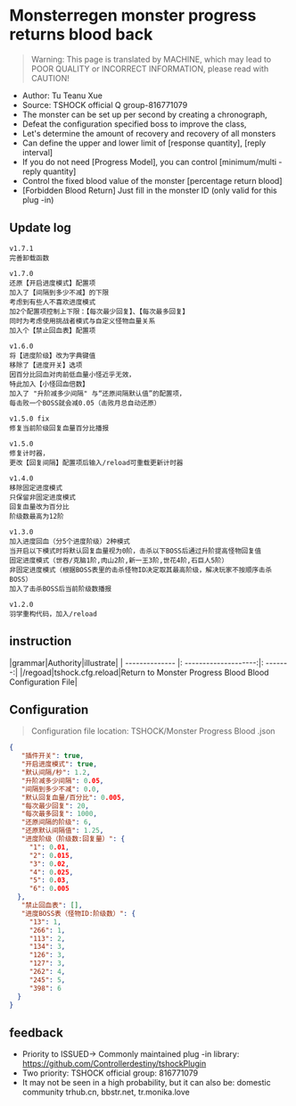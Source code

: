 # Monsterregen monster progress returns blood back

> Warning: This page is translated by MACHINE, which may lead to POOR QUALITY or INCORRECT INFORMATION, please read with CAUTION!

- Author: Tu Teanu Xue
- Source: TSHOCK official Q group-816771079
- The monster can be set up per second by creating a chronograph,
- Defeat the configuration specified boss to improve the class,
- Let's determine the amount of recovery and recovery of all monsters
- Can define the upper and lower limit of [response quantity], [reply interval]
- If you do not need [Progress Model], you can control [minimum/multi -reply quantity]
- Control the fixed blood value of the monster [percentage return blood]
- [Forbidden Blood Return] Just fill in the monster ID (only valid for this plug -in)

## Update log

```
v1.7.1
完善卸载函数

v1.7.0
还原【开启进度模式】配置项
加入了【间隔到多少不减】的下限
考虑到有些人不喜欢进度模式
加2个配置项控制上下限：【每次最少回复】、【每次最多回复】
同时为考虑使用挑战者模式与自定义怪物血量关系
加入个【禁止回血表】配置项

v1.6.0
将【进度阶级】改为字典键值
移除了【进度开关】选项
因百分比回血对肉前低血量小怪近乎无效，
特此加入【小怪回血倍数】
加入了 "升阶减多少间隔" 与“还原间隔默认值”的配置项，
每击败一个BOSS就会减0.05（击败月总自动还原）

v1.5.0 fix
修复当前阶级回复血量百分比播报

v1.5.0
修复计时器，
更改【回复间隔】配置项后输入/reload可重载更新计时器

v1.4.0
移除固定进度模式
只保留非固定进度模式
回复血量改为百分比
阶级数最高为12阶

v1.3.0
加入进度回血（分5个进度阶级）2种模式
当开启以下模式时将默认回复血量视为0阶，击杀以下BOSS后通过升阶提高怪物回复值
固定进度模式（世吞/克脑1阶,肉山2阶,新一王3阶,世花4阶,石巨人5阶）
非固定进度模式（根据BOSS表里的击杀怪物ID决定取其最高阶级，解决玩家不按顺序击杀BOSS）
加入了击杀BOSS后当前阶级数播报

v1.2.0
羽学重构代码，加入/reload

```

## instruction

|grammar|Authority|illustrate|
| -------------- |: --------------------:|: -------:|
|/regoad|tshock.cfg.reload|Return to Monster Progress Blood Blood Configuration File|

## Configuration
> Configuration file location: TSHOCK/Monster Progress Blood .json
```json
{
   "插件开关": true,
   "开启进度模式": true,
   "默认间隔/秒": 1.2,
   "升阶减多少间隔": 0.05,
   "间隔到多少不减": 0.0,
   "默认回复血量/百分比": 0.005,
   "每次最少回复": 20,
   "每次最多回复": 1000,
   "还原间隔的阶级": 6,
   "还原默认间隔值": 1.25,
   "进度阶级（阶级数:回复量）": {
     "1": 0.01,
     "2": 0.015,
     "3": 0.02,
     "4": 0.025,
     "5": 0.03,
     "6": 0.005
  },
   "禁止回血表": [],
   "进度BOSS表（怪物ID:阶级数）": {
     "13": 1,
     "266": 1,
     "113": 2,
     "134": 3,
     "126": 3,
     "127": 3,
     "262": 4,
     "245": 5,
     "398": 6
  }
}
```
## feedback
- Priority to ISSUED-> Commonly maintained plug -in library: https://github.com/Controllerdestiny/tshockPlugin
- Two priority: TSHOCK official group: 816771079
- It may not be seen in a high probability, but it can also be: domestic community trhub.cn, bbstr.net, tr.monika.love